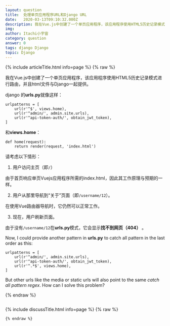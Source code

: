 ```yaml
---
layout: question
title:  处理单页应用程序URL和Django URL
date:   2020-03-13T09:10:32.000Z
description: 我在Vue.js中创建了一个单页应用程序，该应用程序使用HTML5历史记录模式进行路由，并且html文件与Django一起提供。django 的url...
img: 
author: Itachi小宇宙
category: question
answer: 0
tags: django Django
topic: Django
---
```

<div class="article-root">
  <div class="article">
    {% include articleTitle.html info=page %}
    {% raw %}
    <div class="article-content"><p><font style="vertical-align: inherit;"><font style="vertical-align: inherit;">我在Vue.js中创建了一个单页应用程序，该应用程序使用HTML5历史记录模式进行路由，并且html文件与Django一起提供。</font></font></p>

<p><font style="vertical-align: inherit;"><font style="vertical-align: inherit;">django </font><font style="vertical-align: inherit;">的</font></font><strong><font style="vertical-align: inherit;"><font style="vertical-align: inherit;">urls.py</font></font></strong><font style="vertical-align: inherit;"><font style="vertical-align: inherit;">就像这样：</font></font></p>

<pre><code>urlpatterns = [<font></font>
    url(r'^$', views.home),<font></font>
    url(r'^admin/', admin.site.urls),<font></font>
    url(r'^api-token-auth/', obtain_jwt_token),<font></font>
]<font></font>
</code></pre>

<p><font style="vertical-align: inherit;"><font style="vertical-align: inherit;">和</font></font><strong><font style="vertical-align: inherit;"><font style="vertical-align: inherit;">views.home</font></font></strong><font style="vertical-align: inherit;"><font style="vertical-align: inherit;">：</font></font></p>

<pre><code>def home(request):<font></font>
    return render(request, 'index.html')<font></font>
</code></pre>

<p><font style="vertical-align: inherit;"><font style="vertical-align: inherit;">请考虑以下情形：</font></font></p>

<ol>
<li><font style="vertical-align: inherit;"><font style="vertical-align: inherit;">用户访问主页（即</font></font><code>/</code><font style="vertical-align: inherit;"><font style="vertical-align: inherit;">）</font></font></li>
</ol>

<p><font style="vertical-align: inherit;"><font style="vertical-align: inherit;">由于首页响应单页Vuejs应用程序所需的index.html，因此其工作原理与预期的一样。</font></font></p>

<ol start="2">
<li><font style="vertical-align: inherit;"><font style="vertical-align: inherit;">用户从那里导航到“关于”页面（即</font></font><code>/username/12</code><font style="vertical-align: inherit;"><font style="vertical-align: inherit;">）。</font></font></li>
</ol>

<p><font style="vertical-align: inherit;"><font style="vertical-align: inherit;">在使用Vue路由器导航时，它仍然可以正常工作。</font></font></p>

<ol start="3">
<li><font style="vertical-align: inherit;"><font style="vertical-align: inherit;">现在，用户刷新页面。</font></font></li>
</ol>

<p><font style="vertical-align: inherit;"><font style="vertical-align: inherit;">由于没有</font></font><code>/username/12</code><font style="vertical-align: inherit;"><font style="vertical-align: inherit;">在</font></font><strong><font style="vertical-align: inherit;"><font style="vertical-align: inherit;">urls.py</font></font></strong><font style="vertical-align: inherit;"><font style="vertical-align: inherit;">模式，它会显示</font></font><strong><font style="vertical-align: inherit;"><font style="vertical-align: inherit;">找不到网页（404） </font></font></strong><font style="vertical-align: inherit;"><font style="vertical-align: inherit;">。</font></font></p>

<p>Now, I could provide another pattern in <strong>urls.py</strong> to catch all pattern in the last order as this:</p>

<pre><code>urlpatterns = [<font></font>
    url(r'^admin/', admin.site.urls),<font></font>
    url(r'^api-token-auth/', obtain_jwt_token),<font></font>
    url(r'^.*$', views.home),<font></font>
]<font></font>
</code></pre>

<p>But other urls like the media or static urls will also point to the same <em>catch all pattern regex</em>. How can I solve this problem?</p></div>
    {% endraw %}
  </div>
  <p style="height: 0;width:0;overflow: hidden;"> 第1467篇《处理单页应用程序URL和Django URL》来自Winter(https://github.com/aiyld/aiyld.github.io)的站点</p>
  <div class="discuss-wrapper">
    {% include discussTitle.html info=page %}
    {% raw %}
    
    {% endraw %}
  </div>
<div>
